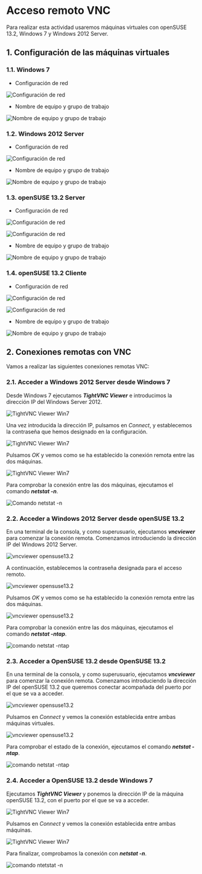 # Acceso remoto VNC

Para realizar esta actividad usaremos máquinas virtuales con openSUSE 13.2, Windows 7 y Windows 2012 Server.

## 1. Configuración de las máquinas virtuales
### 1.1. Windows 7
* Configuración de red

![Configuración de red](./images/001.png)

* Nombre de equipo y grupo de trabajo

![Nombre de equipo y grupo de trabajo](./images/002.png)

### 1.2. Windows 2012 Server
* Configuración de red

![Configuración de red](./images/003.png)

* Nombre de equipo y grupo de trabajo

![Nombre de equipo y grupo de trabajo](./images/004.png)

### 1.3. openSUSE 13.2 Server
* Configuración de red

![Configuración de red](./images/005.png)

![Configuración de red](./images/007.png)

* Nombre de equipo y grupo de trabajo

![Nombre de equipo y grupo de trabajo](./images/006.png)

### 1.4. openSUSE 13.2 Cliente
* Configuración de red

![Configuración de red](./images/008.png)

![Configuración de red](./images/010.png)

* Nombre de equipo y grupo de trabajo

![Nombre de equipo y grupo de trabajo](./images/009.png)

## 2. Conexiones remotas con VNC
Vamos a realizar las siguientes conexiones remotas VNC:

### 2.1. Acceder a Windows 2012 Server desde Windows 7
Desde Windows 7 ejecutamos ***TightVNC Viewer*** e introducimos la dirección IP del Windows Server 2012.

![TightVNC Viewer Win7](./images/011.png)

Una vez introducida la dirección IP, pulsamos en *Connect*, y establecemos la contraseña que hemos designado en la configuración.

![TightVNC Viewer Win7](./images/012.png)

Pulsamos *OK* y vemos como se ha establecido la conexión remota entre las dos máquinas.

![TightVNC Viewer Win7](./images/013.png)

Para comprobar la conexión entre las dos máquinas, ejecutamos el comando ***netstat -n***.

![Comando netstat -n](./images/014.png)

### 2.2. Acceder a Windows 2012 Server desde openSUSE 13.2
En una terminal de la consola, y como superusuario, ejecutamos ***vncviewer*** para comenzar la conexión remota.
Comenzamos introduciendo la dirección IP del Windows 2012 Server. 

![vncviewer opensuse13.2](./images/015.png)

A continuación, establecemos la contraseña designada para el acceso remoto.

![vncviewer opensuse13.2](./images/016.png)

Pulsamos *OK* y vemos como se ha establecido la conexión remota entre las dos máquinas.

![vncviewer opensuse13.2](./images/017.png)

Para comprobar la conexión entre las dos máquinas, ejecutamos el comando ***netstat -ntap***.

![comando netstat -ntap](./images/018.png)

### 2.3. Acceder a OpenSUSE 13.2 desde OpenSUSE 13.2
En una terminal de la consola, y como superusuario, ejecutamos ***vncviewer*** para comenzar la conexión remota.
Comenzamos introduciendo la dirección IP del openSUSE 13.2 que queremos conectar acompañada del puerto por el que se va a acceder. 

![vncviewer opensuse13.2](./images/019.png)

Pulsamos en *Connect* y vemos la conexión establecida entre ambas máquinas virtuales.

![vncviewer opensuse13.2](./images/021.png)

Para comprobar el estado de la conexión, ejecutamos el comando ***netstat -ntap***.

![comando netstat -ntap](./images/022.png)


### 2.4. Acceder a OpenSUSE 13.2 desde Windows 7
Ejecutamos ***TightVNC Viewer*** y ponemos la dirección IP de la máquina openSUSE 13.2, con el puerto por el que se va a acceder.

![TightVNC Viewer Win7](./images/020.png)

Pulsamos en *Connect* y vemos la conexión establecida entre ambas máquinas.

![TightVNC Viewer Win7](./images/023.png)

Para finalizar, comprobamos la conexión con ***netstat -n***.

![comando ntetstat -n](./images/024.png)